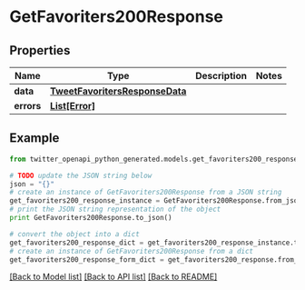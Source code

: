 # GetFavoriters200Response


## Properties

Name | Type | Description | Notes
------------ | ------------- | ------------- | -------------
**data** | [**TweetFavoritersResponseData**](TweetFavoritersResponseData.md) |  | 
**errors** | [**List[Error]**](Error.md) |  | 

## Example

```python
from twitter_openapi_python_generated.models.get_favoriters200_response import GetFavoriters200Response

# TODO update the JSON string below
json = "{}"
# create an instance of GetFavoriters200Response from a JSON string
get_favoriters200_response_instance = GetFavoriters200Response.from_json(json)
# print the JSON string representation of the object
print GetFavoriters200Response.to_json()

# convert the object into a dict
get_favoriters200_response_dict = get_favoriters200_response_instance.to_dict()
# create an instance of GetFavoriters200Response from a dict
get_favoriters200_response_form_dict = get_favoriters200_response.from_dict(get_favoriters200_response_dict)
```
[[Back to Model list]](../README.md#documentation-for-models) [[Back to API list]](../README.md#documentation-for-api-endpoints) [[Back to README]](../README.md)


